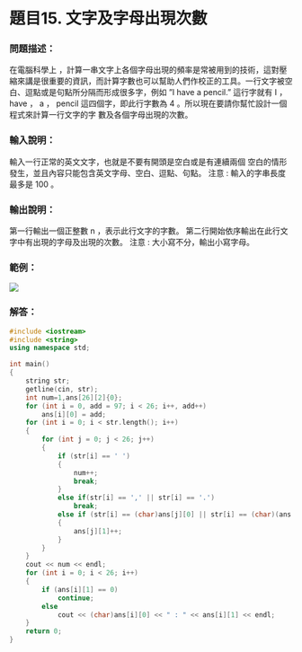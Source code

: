 # 題目15. 文字及字母出現次數
### 問題描述：
在電腦科學上 ，計算一串文字上各個字母出現的頻率是常被用到的技術，這對壓縮來講是很重要的資訊，而計算字數也可以幫助人們作校正的工具。一行文字被空白、逗點或是句點所分隔而形成很多字，例如 ”I have a pencil.” 這行字就有 I ， have ， a ， pencil 這四個字，即此行字數為 4 。所以現在要請你幫忙設計一個程式來計算一行文字的字 數及各個字母出現的次數。

### 輸入說明：
輸入一行正常的英文文字，也就是不要有開頭是空白或是有連續兩個 空白的情形發生，並且內容只能包含英文字母、空白、逗點、句點。 注意 : 輸入的字串長度最多是 100 。

### 輸出說明：
第一行輸出一個正整數 n ，表示此行文字的字數。 第二行開始依序輸出在此行文字中有出現的字母及出現的次數。 注意 : 大小寫不分，輸出小寫字母。

### 範例：

![](https://i.imgur.com/gKweSa2.png)

### 解答：
```cpp
#include <iostream>
#include <string>
using namespace std;

int main()
{
	string str;
	getline(cin, str);
	int num=1,ans[26][2]{0};
	for (int i = 0, add = 97; i < 26; i++, add++)
		ans[i][0] = add;
	for (int i = 0; i < str.length(); i++)
	{
		for (int j = 0; j < 26; j++)
		{
			if (str[i] == ' ')
			{
				num++;
				break;
			}
			else if(str[i] == ',' || str[i] == '.')
				break;
			else if (str[i] == (char)ans[j][0] || str[i] == (char)(ans[j][0] - 32))
			{
				ans[j][1]++;
			}
		}
	}
	cout << num << endl;
	for (int i = 0; i < 26; i++)
	{
		if (ans[i][1] == 0)
			continue;
		else
			cout << (char)ans[i][0] << " : " << ans[i][1] << endl;
	}
	return 0;
}
```
